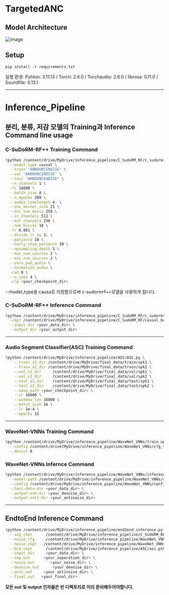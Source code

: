 # TargetedANC



## Model Architecture
![image](https://github.com/user-attachments/assets/4b1b942b-d494-4a87-baa0-9376238e0d46)

## Setup
```
pip install -r requirements.txt
```

실행 환경: Pyhton: 3.11.13 / Torch: 2.6.0 / Torchaudio: 2.6.0 / librosa: 0.11.0 / Soundfile: 0.13.1

---




# Inference_Pipeline
## **분리, 분류, 저감 모델의 Training과 Inference Command line usage**

### C-SuDoRM-RF++ Training Command
```bash
!python /content/drive/MyDrive/inference_pipeline/C_SudoRM_RF/c_sudormrf_train.py \
  --model_type causal \
  --train "ANNOUNCENOISE" \
  --val "ANNOUNCENOISE" \
  --test "ANNOUNCENOISE" \
  --n_channels 1 \
  -fs 16000 \
  --batch_size 8 \
  --n_epochs 200 \
  --audio_timelength 4. \
  --enc_kernel_size 21 \
  --enc_num_basis 256 \
  --in_channels 512 \
  --out_channels 256 \
  --num_blocks 18 \
  -lr 0.001 \
  --divide_lr_by 3. \
  --patience 10 \
  --early_stop_patience 30 \
  --upsampling_depth 5 \
  --max_num_sources 2 \
  --min_num_sources 2 \
  --zero_pad_audio \
  --normalize_audio \
  -cad 0 \
  --n_jobs 4 \
  -clp <your_checkpoint_dir>
```
--model_type을 causa로 지정함으로써 c-sudormrf++모델을 사용하게 됩니다.


### C-SuDoRM-RF++ Inference Command
```bash
!python /content/drive/MyDrive/inference_pipeline/C_SudoRM_RF/c_sudormrf_inference.py \
  -ckpt /content/drive/MyDrive/inference_pipeline/C_SudoRM_RF/causal_best.pt \
  --input_dir <your_data_dir> \
  --output_dir <your_output_dir>
```

---

### Audio Segment Classifier(ASC) Training Command
```bash
!python /content/drive/MyDrive/inference_pipeline/ASC/ASC.py \
    --train_s1_dir /content/drive/MyDrive/final_data/train/spk1 \
    --train_s2_dir /content/drive/MyDrive/final_data/train/spk2 \
    --val_s1_dir     /content/drive/MyDrive/final_data/val/spk1 \
    --val_s2_dir     /content/drive/MyDrive/final_data/val/spk2 \
    --test_s1_dir    /content/drive/MyDrive/final_data/test/spk1 \
    --test_s2_dir    /content/drive/MyDrive/final_data/test/spk2 \
    --save_path <your_checkpoint_dir> \
    --sr 16000 \
    --window_len 16000 \
    --batch_size 16 \
    --lr 1e-4 \
    --epochs 15
```

---

### WaveNet-VNNs Training Command
```bash
!python /content/drive/MyDrive/inference_pipeline/WaveNet_VNNs/train_opt_210.py \
  --config /content/drive/MyDrive/inference_pipeline/WaveNet_VNNs/cfg_train_opt_210.toml \
  --device 0
```

### WaveNet-VNNs Infernce Command
```bash
!python /content/drive/MyDrive/inference_pipeline/WaveNet_VNNs/inference_opt.py \
  --model-path /content/drive/MyDrive/inference_pipeline/WaveNet_VNNs/model.pth \
  --config /content/drive/MyDrive/inference_pipeline/WaveNet_VNNs/config_opt_210.json \
  --test-data-dir <your_data_dir> \
  --output-enh-dir <your_denoise_dir> \
  --output-anti-dir <your_antinoise_dir>
```

---

  ## EndtoEnd Inference Command
```bash
!python /content/drive/MyDrive/inference_pipeline/end2end_inference.py \
  --sep_ckpt      /content/drive/MyDrive/inference_pipeline/C_SudoRM_RF/causal_best.pt \
  --noise_cfg     /content/drive/MyDrive/inference_pipeline/WaveNet_VNNs/config_opt_210.json \
  --noise_ckpt   /content/drive/MyDrive/inference_pipeline/WaveNet_VNNs/model.pth \
  --bcd_ckpt      /content/drive/MyDrive/inference_pipeline/ASC/asc.pth \
  --input_dir     <your_data_dir> \
  --sep_out      <your_seperation_dir> \
  --noise_out       <your_noise_dir> \
  --denoise_out      <your_denoise_dir> \
  --anti_out     <your_antinoise_dir> \
  --final_out   <your_final_dir>
```

**모든 out 및 output 인자들은 빈 디렉토리로 미리 준비해두어야합니다.**
